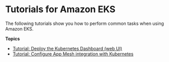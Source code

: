 # Tutorials for Amazon EKS<a name="eks-tutorials"></a>

The following tutorials show you how to perform common tasks when using Amazon EKS\.

**Topics**
+ [Tutorial: Deploy the Kubernetes Dashboard \(web UI\)](dashboard-tutorial.md)
+ [Tutorial: Configure App Mesh integration with Kubernetes](mesh-k8s-integration.md)